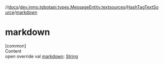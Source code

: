//[docs](../../../index.md)/[dev.inmo.tgbotapi.types.MessageEntity.textsources](../index.md)/[HashTagTextSource](index.md)/[markdown](markdown.md)



# markdown  
[common]  
Content  
open override val [markdown](markdown.md): [String](https://kotlinlang.org/api/latest/jvm/stdlib/kotlin/-string/index.html)  



